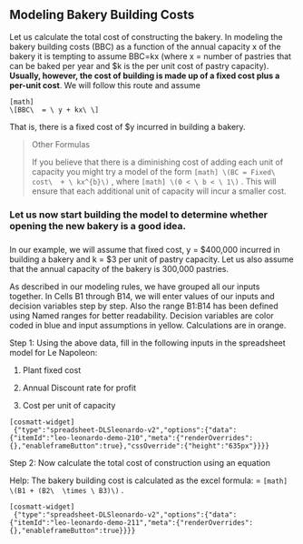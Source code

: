 ## Modeling Bakery Building Costs

Let us calculate the total cost of constructing the bakery. In modeling the bakery building costs (BBC) as a function of the annual capacity x of the bakery it is tempting to assume BBC=kx (where x = number of pastries that can be baked per year and $k is the per unit cost of pastry capacity). **Usually, however, the cost of building is made up of a fixed cost plus a per-unit cost**. We will follow this route and assume


```
[math]
\[BBC\  = \ y + kx\ \]
```

That is, there is a fixed cost of $y incurred in building a bakery.

> Other Formulas
> 
> If you believe that there is a diminishing cost of adding each unit of capacity you might try a model of the form 
> `
> [math]
> \(BC = Fixed\ cost\  + \ kx^{b}\)
> `
>  , where 
> `
> [math]
> \(0 < \ b < \ 1\)
> `
> . This will ensure that each additional unit of capacity will incur a smaller cost.

### Let us now start building the model to determine whether opening the new bakery is a good idea. 

###  

In our example, we will assume that fixed cost, y = $400,000 incurred in building a bakery and k = $3 per unit of pastry capacity. Let us also assume that the annual capacity of the bakery is 300,000 pastries.

As described in our modeling rules, we have grouped all our inputs together. In Cells B1 through B14, we will enter values of our inputs and decision variables step by step. Also the range B1:B14 has been defined using Named ranges for better readability. Decision variables are color coded in blue and input assumptions in yellow. Calculations are in orange.

Step 1: Using the above data, fill in the following inputs in the spreadsheet model for Le Napoleon:

1.  Plant fixed cost

2.  Annual Discount rate for profit

3.  Cost per unit of capacity

```
[cosmatt-widget]
 {"type":"spreadsheet-DLSleonardo-v2","options":{"data":{"itemId":"leo-leonardo-demo-210","meta":{"renderOverrides":{},"enableframeButton":true},"cssOverride":{"height":"635px"}}}} 
```

Step 2: Now calculate the total cost of construction using an equation

Help: The bakery building cost is calculated as the excel formula: = 
`
[math]
\(B1 + (B2\  \times \ B3)\)
`
.

```
[cosmatt-widget]
 {"type":"spreadsheet-DLSleonardo-v2","options":{"data":{"itemId":"leo-leonardo-demo-211","meta":{"renderOverrides":{},"enableframeButton":true}}}} 
```
